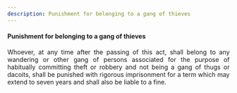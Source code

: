 ```yaml
---
description: Punishment for belonging to a gang of thieves
---
```


#### Punishment for belonging to a gang of thieves
<div style="text-align: justify">

Whoever, at any time after the passing of this act, shall belong to any wandering or other gang of persons associated for the purpose of habitually committing theft or robbery and not being a gang of thugs or dacoits, shall be punished with rigorous imprisonment for a term which may extend to seven years and shall also be liable to a fine.

</div>